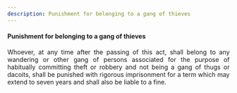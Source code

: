 ```yaml
---
description: Punishment for belonging to a gang of thieves
---
```


#### Punishment for belonging to a gang of thieves
<div style="text-align: justify">

Whoever, at any time after the passing of this act, shall belong to any wandering or other gang of persons associated for the purpose of habitually committing theft or robbery and not being a gang of thugs or dacoits, shall be punished with rigorous imprisonment for a term which may extend to seven years and shall also be liable to a fine.

</div>